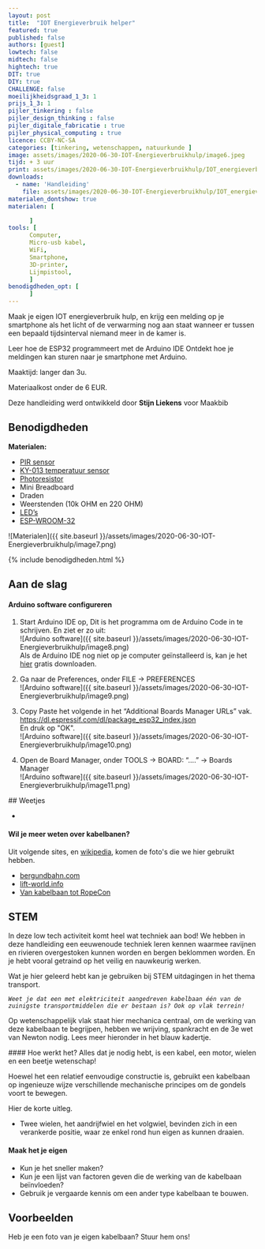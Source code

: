 ```yaml
---
layout: post
title:  "IOT Energieverbruik helper"
featured: true
published: false
authors: [guest]
lowtech: false
midtech: false
hightech: true
DIT: true
DIY: true
CHALLENGE: false
moeilijkheidsgraad_1_3: 1
prijs_1_3: 1
pijler_tinkering : false
pijler_design_thinking : false
pijler_digitale_fabricatie : true
pijler_physical_computing : true
licence: CCBY-NC-SA 
categories: [tinkering, wetenschappen, natuurkunde ]
image: assets/images/2020-06-30-IOT-Energieverbruikhulp/image6.jpeg
tijd: + 3 uur
print: assets/images/2020-06-30-IOT-Energieverbruikhulp/IOT_energieverbruik_helper.pdf
downloads: 
  - name: 'Handleiding'
    file: assets/images/2020-06-30-IOT-Energieverbruikhulp/IOT_energieverbruik_helper.pdf
materialen_dontshow: true
materialen: [

      ]
tools: [
      Computer,
      Micro-usb kabel,
      WiFi,
      Smartphone,
      3D-printer,
      Lijmpistool,
      ]
benodigdheden_opt: [
      ]
---
```

Maak je eigen IOT energieverbruik hulp, en krijg een melding op je smartphone als het licht of de verwarming nog aan staat wanneer er tussen een bepaald tijdsinterval niemand meer in de kamer is.

Leer hoe de ESP32 programmeert met de Arduino IDE
Ontdekt hoe je meldingen kan sturen naar je smartphone met Arduino.

Maaktijd: langer dan 3u.

Materiaalkost onder de 6 EUR.
 
Deze handleiding werd ontwikkeld door **Stijn Liekens** voor Maakbib


## Benodigdheden
<p style="margin: 0 0 0 0;"><strong>Materialen:</strong></p>

<div class="benodigdheden">
  <ul>
    <li><a href="https://www.kiwi-electronics.nl/pir-bewegingssensor)</li>PIR sensor(https://www.kiwi-electronics.nl/pir-bewegingssensor">PIR sensor</a></li>
    <li><a href="https://www.cheaptech.nl/myxl-ky-13-analog-temperature-sensor-module-voor-a.html">KY-013 temperatuur  sensor</a></li>  
    <li><a href="https://nl.banggood.com/20Pcs-5MM-Light-Dependent-Resistor-Photoresistor-GL5528-LDR-p-943459.html?gpla=1&gmcCountry=BE&currency=EUR&createTmp=1&utm_source=googleshopping&utm_medium=cpc_bgcs&utm_content=xibei&utm_campaign=xibei-pla-beg-pc-nl-all-0314&gclid=CjwKCAjw_LL2BRAkEiwAv2Y3SdOlPEAAnN2u16GF3x10iapwzTBTNUGWogxzv3UXWETyHte3GWtUWRoCeOwQAvD_BwE&cur_warehouse=CN">Photoresistor</a></li>
    <li>Mini Breadboard</li>
    <li>Draden</li>
    <li>Weerstenden (10k OHM en 220 OHM)</li>
    <li><a href="https://nl.banggood.com/Basic-Starter-Kit-UNO-R3-Mini-Breadboard-LED-Jumper-Wire-Button-With-Box-For-Geekcreit-for-Arduino-products-that-work-with-official-Arduino-boards-p-1161006.html?gpla=1&gmcCountry=BE&currency=EUR&createTmp=1&utm_source=googleshopping&utm_medium=cpc_bgcs&utm_content=xibei&utm_campaign=xibei-ssc-beg-nl-ele-1221&gclid=CjwKCAjw_LL2BRAkEiwAv2Y3SWfGPpbN1Vc-jm9PcLict3B1BX1qEFMdl5EISaTiZtk60txfWzG6jhoC7UsQAvD_BwE&cur_warehouse=CN">LED’s</a></li> 
    <li><a href="https://www.bol.com/nl/p/esp-wroom-32-esp32-esp-32s-ontwikkelbord-development-board-2-4-ghz-dual-mode-wifi-bluetooth-dual-cores-microcontroller-processor-geintegreerd-met-antenne-rf-amp-filter-ap-sta-voor-arduino-ide/9200000114634593/?country=BE">ESP-WROOM-32</a></li> 
 </ul>
</div>

![Materialen]({{ site.baseurl }}/assets/images/2020-06-30-IOT-Energieverbruikhulp/image7.png)

{% include benodigdheden.html %}


## Aan de slag

#### Arduino software configureren

 1. Start Arduino IDE op, Dit is het programma om de Arduino Code in te schrijven. En ziet er zo uit:  
![Arduino software]({{ site.baseurl }}/assets/images/2020-06-30-IOT-Energieverbruikhulp/image8.png)  
Als de Arduino IDE nog niet op je computer geïnstalleerd is, kan je het [hier](https://www.arduino.cc/en/Main/Software) gratis downloaden.

 2. Ga naar de Preferences, onder FILE → PREFERENCES  
![Arduino software]({{ site.baseurl }}/assets/images/2020-06-30-IOT-Energieverbruikhulp/image9.png)

 3. Copy Paste het volgende in het “Additional Boards Manager URLs” vak.  
    https://dl.espressif.com/dl/package_esp32_index.json  
    En druk op "OK".  
![Arduino software]({{ site.baseurl }}/assets/images/2020-06-30-IOT-Energieverbruikhulp/image10.png)  

 4. Open de Board Manager, onder TOOLS → BOARD: “….” → Boards Manager  
![Arduino software]({{ site.baseurl }}/assets/images/2020-06-30-IOT-Energieverbruikhulp/image11.png) 






<div class="border_boxmaakbib01_img" markdown="1">
## Weetjes

 * **` `**
 


#### Wil je meer weten over kabelbanen?
Uit volgende sites, en [wikipedia](https://www.wikipedia.org/), komen de foto's die we hier gebruikt hebben.

 - [bergundbahn.com](https://www.bergundbahn.com/bergbahnen/kabelbanen/info/kabelbanen-geschiedenis)
 - [lift-world.info](https://www.lift-world.info/)
 - [Van kabelbaan tot RopeCon](https://www.lowtechmagazine.be/2011/01/kabelbaan-kan-alle-vrachtwagens-van-de-weg-halen.html)

</div>


## STEM

In deze low tech activiteit komt heel wat techniek aan bod! We hebben in deze handleiding een eeuwenoude techniek leren kennen waarmee ravijnen en rivieren overgestoken kunnen worden en bergen beklommen worden. 
En je hebt vooral getraind op het veilig en nauwkeurig werken. 

Wat je hier geleerd hebt kan je gebruiken bij STEM uitdagingen in het thema transport. 

*`Weet je dat een met elektriciteit aangedreven kabelbaan één van de zuinigste transportmiddelen die er bestaan is? Ook op vlak terrein!`*

Op wetenschappelijk vlak staat hier mechanica centraal, om de werking van deze kabelbaan te begrijpen, hebben we wrijving, spankracht en de 3e wet van Newton nodig. Lees meer hieronder in het blauw kadertje. 
 
 
 
 
 
<div class="border_boxmaakbib03_img" markdown="1">
#### Hoe werkt het? 
Alles dat je nodig hebt, is een kabel, een motor, wielen en een beetje wetenschap!

Hoewel het een relatief eenvoudige constructie is, gebruikt een kabelbaan op ingenieuze wijze verschillende mechanische principes om de gondels voort te bewegen.

Hier de korte uitleg.

 * Twee wielen, het aandrijfwiel en het volgwiel, bevinden zich in een verankerde positie, waar ze enkel rond hun eigen as kunnen draaien.
 

</div>

#### Maak het je eigen
 * Kun je het sneller maken? 
 * Kun je een lijst van factoren geven die de werking van de kabelbaan beïnvloeden?
 * Gebruik je vergaarde kennis om een ander type kabelbaan te bouwen.


## Voorbeelden
Heb je een foto van je eigen kabelbaan? Stuur hem ons!
